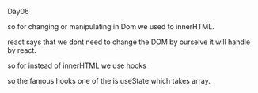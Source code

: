 Day06


so for changing or manipulating in Dom we used to innerHTML.

react says that we dont need to change the DOM by ourselve it will handle by react.

so for instead of innerHTML we use hooks

so the famous hooks one of the is useState which takes array.